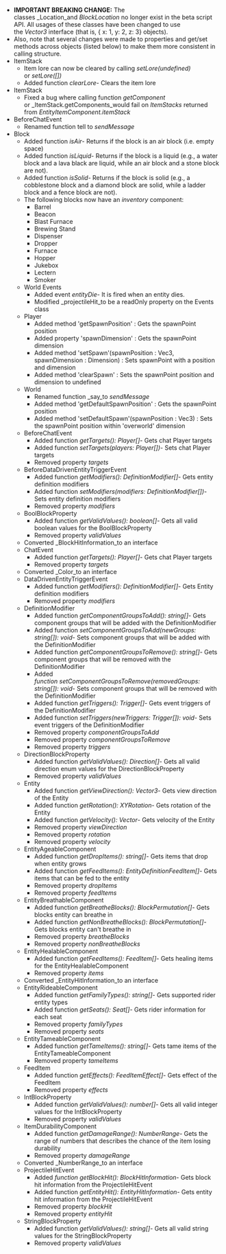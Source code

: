 

-   **IMPORTANT BREAKING CHANGE:** The classes _Location_and _BlockLocation_ no longer exist in the beta script API. All usages of these classes have been changed to use the _Vector3_ interface (that is, \{ x: 1, y: 2, z: 3\} objects).
-   Also, note that several changes were made to properties and get/set methods across objects (listed below) to make them more consistent in calling structure.
-   ItemStack
    -   Item lore can now be cleared by calling _setLore(undefined)_ or _setLore(\[\])_
    -   Added function _clearLore_\- Clears the item lore
-   ItemStack
    -   Fixed a bug where calling function _getComponent_ or _ItemStack.getComponents_would fail on _ItemStacks_ returned from _EntityItemComponent.itemStack_
-   BeforeChatEvent
    -   Renamed function tell to _sendMessage_
-   Block
    -   Added function _isAir_\- Returns if the block is an air block (i.e. empty space)
    -   Added function _isLiquid_\- Returns if the block is a liquid (e.g., a water block and a lava black are liquid, while an air block and a stone block are not).
    -   Added function _isSolid_\- Returns if the block is solid (e.g., a cobblestone block and a diamond block are solid, while a ladder block and a fence block are not).
    -   The following blocks now have an _inventory_ component:
        -   Barrel
        -   Beacon
        -   Blast Furnace
        -   Brewing Stand
        -   Dispenser
        -   Dropper
        -   Furnace
        -   Hopper
        -   Jukebox
        -   Lectern
        -   Smoker
    -   World Events
        -   Added event _entityDie_\- It is fired when an entity dies.
        -   Modified _projectileHit_to be a readOnly property on the Events class
    -   Player
        -   Added method 'getSpawnPosition' : Gets the spawnPoint position
        -   Added property 'spawnDimension' : Gets the spawnPoint dimension
        -   Added method 'setSpawn'(spawnPosition : Vec3, spawnDimension : Dimension) : Sets spawnPoint with a position and dimension
        -   Added method 'clearSpawn' : Sets the spawnPoint position and dimension to undefined
    -   World
        -   Renamed function _say_to _sendMessage_
        -   Added method 'getDefaultSpawnPosition' : Gets the spawnPoint position
        -   Added method 'setDefaultSpawn'(spawnPosition : Vec3) : Sets the spawnPoint position within 'overworld' dimension
    -   BeforeChatEvent
        -   Added function _getTargets(): Player\[\]_\- Gets chat Player targets
        -   Added function _setTargets(players: Player\[\])_\- Sets chat Player targets
        -   Removed property _targets_
    -   BeforeDataDrivenEntityTriggerEvent
        -   Added function _getModifiers(): DefinitionModifier\[\]_\- Gets entity definition modifiers
        -   Added function _setModifiers(modifiers: DefinitionModifier\[\])_\- Sets entity definition modifiers
        -   Removed property _modifiers_
    -   BoolBlockProperty
        -   Added function _getValidValues(): boolean\[\]_\- Gets all valid boolean values for the BoolBlockProperty
        -   Removed property _validValues_
    -   Converted _BlockHitInformation_to an interface
    -   ChatEvent
        -   Added function _getTargets(): Player\[\]_\- Gets chat Player targets
        -   Removed property _targets_
    -   Converted _Color_to an interface
    -   DataDrivenEntityTriggerEvent
        -   Added function _getModifiers(): DefinitionModifier\[\]_\- Gets Entity definition modifiers
        -   Removed property _modifiers_
    -   DefinitionModifier
        -   Added function _getComponentGroupsToAdd(): string\[\]_\- Gets component groups that will be added with the DefinitionModifier
        -   Added function _setComponentGroupsToAdd(newGroups: string\[\]): void_\- Sets component groups that will be added with the DefinitionModifier
        -   Added function _getComponentGroupsToRemove(): string\[\]_\- Gets component groups that will be removed with the DefinitionModifier
        -   Added _function_ _setComponentGroupsToRemove(removedGroups: string\[\]): void_\- Sets component groups that will be removed with the DefinitionModifier
        -   Added function _getTriggers(): Trigger\[\]_\- Gets event triggers of the DefinitionModifier
        -   Added function _setTriggers(newTriggers: Trigger\[\]): void_\- Sets event triggers of the DefinitionModifier
        -   Removed property _componentGroupsToAdd_
        -   Removed property _componentGroupsToRemove_
        -   Removed property _triggers_
    -   DirectionBlockProperty
        -   Added function _getValidValues(): Direction\[\]_\- Gets all valid direction enum values for the DirectionBlockProperty
        -   Removed property _validValues_
    -   Entity
        -   Added function _getViewDirection(): Vector3_\- Gets view direction of the Entity
        -   Added function _getRotation(): XYRotation_\- Gets rotation of the Entity
        -   Added function _getVelocity(): Vector_\- Gets velocity of the Entity
        -   Removed property _viewDirection_
        -   Removed property _rotation_
        -   Removed property _velocity_
    -   EntityAgeableComponent
        -   Added function _getDropItems(): string\[\]_\- Gets items that drop when entity grows
        -   Added function _getFeedItems(): EntityDefinitionFeedItem\[\]_\- Gets items that can be fed to the entity
        -   Removed property _dropItems_
        -   Removed property _feedItems_
    -   EntityBreathableComponent
        -   Added function _getBreatheBlocks(): BlockPermutation\[\]_\- Gets blocks entity can breathe in
        -   Added function _getNonBreatheBlocks(): BlockPermutation\[\]_\- Gets blocks entity can't breathe in
        -   Removed property _breatheBlocks_
        -   Removed property _nonBreatheBlocks_
    -   EntityHealableComponent
        -   Added function _getFeedItems(): FeedItem\[\]_\- Gets healing items for the EntityHealableComponent
        -   Removed property _items_
    -   Converted _EntityHitInformation_to an interface
    -   EntityRideableComponent
        -   Added function _getFamilyTypes(): string\[\]_\- Gets supported rider entity types
        -   Added function _getSeats(): Seat\[\]_\- Gets rider information for each seat
        -   Removed property _familyTypes_
        -   Removed property _seats_
    -   EntityTameableComponent
        -   Added function _getTameItems(): string\[\]_\- Gets tame items of the EntityTameableComponent
        -   Removed property _tameItems_
    -   FeedItem
        -   Added function _getEffects(): FeedItemEffect\[\]_\- Gets effect of the FeedItem
        -   Removed property _effects_
    -   IntBlockProperty
        -   Added function _getValidValues(): number\[\]_\- Gets all valid integer values for the IntBlockProperty
        -   Removed property _validValues_
    -   ItemDurabilityComponent
        -   Added function _getDamageRange(): NumberRange_\- Gets the range of numbers that describes the chance of the item losing durability
        -   Removed property _damageRange_
    -   Converted _NumberRange_to an interface
    -   ProjectileHitEvent
        -   Added _function_ _getBlockHit(): BlockHitInformation_\- Gets block hit information from the ProjectileHitEvent
        -   Added function _getEntityHit(): EntityHitInformation_\- Gets entity hit information from the ProjectileHitEvent
        -   Removed property _blockHit_
        -   Removed property _entityHit_
    -   StringBlockProperty
        -   Added function _getValidValues(): string\[\]_\- Gets all valid string values for the StringBlockProperty
        -   Removed property _validValues_